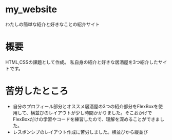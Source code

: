 # my_website
わたしの簡単な紹介と好きなことの紹介サイト

# 概要
HTML,CSSの課題として作成。
私自身の紹介と好きな居酒屋を3つ紹介したサイトです。

# 苦労したところ
- 自分のプロフィール部分とオススメ居酒屋の3つの紹介部分をFlexBoxを使用して、横並びのレイアウトが少し時間かかりました。そこおかげでFlexBoxだけの学習やコードを練習したので、理解を深めることができました。
- レスポンシブのレイアウト作成に苦労しました。横並びから縦並び
